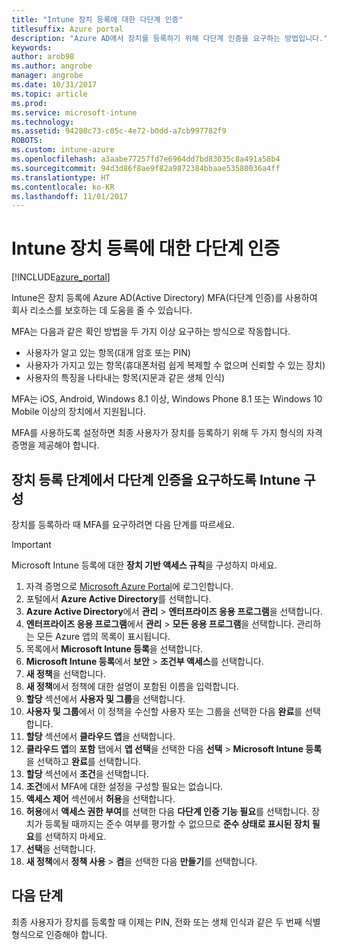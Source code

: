 ```yaml
---
title: "Intune 장치 등록에 대한 다단계 인증"
titlesuffix: Azure portal
description: "Azure AD에서 장치를 등록하기 위해 다단계 인증을 요구하는 방법입니다."
keywords: 
author: arob98
ms.author: angrobe
manager: angrobe
ms.date: 10/31/2017
ms.topic: article
ms.prod: 
ms.service: microsoft-intune
ms.technology: 
ms.assetid: 94280c73-c05c-4e72-b0dd-a7cb997782f9
ROBOTS: 
ms.custom: intune-azure
ms.openlocfilehash: a3aabe77257fd7e6964dd7bd83035c8a491a58b4
ms.sourcegitcommit: 94d3d86f8ae9f82a9872384bbaae53580036a4ff
ms.translationtype: HT
ms.contentlocale: ko-KR
ms.lasthandoff: 11/01/2017
---
```

# <a name="multi-factor-authentication-for-intune-device-enrollments"></a>Intune 장치 등록에 대한 다단계 인증

[!INCLUDE[azure_portal](./includes/azure_portal.md)]

Intune은 장치 등록에 Azure AD(Active Directory) MFA(다단계 인증)를 사용하여 회사 리소스를 보호하는 데 도움을 줄 수 있습니다.

MFA는 다음과 같은 확인 방법을 두 가지 이상 요구하는 방식으로 작동합니다.

- 사용자가 알고 있는 항목(대개 암호 또는 PIN)
- 사용자가 가지고 있는 항목(휴대폰처럼 쉽게 복제할 수 없으며 신뢰할 수 있는 장치)
- 사용자의 특징을 나타내는 항목(지문과 같은 생체 인식)

MFA는 iOS, Android, Windows 8.1 이상, Windows Phone 8.1 또는 Windows 10 Mobile 이상의 장치에서 지원됩니다.

MFA를 사용하도록 설정하면 최종 사용자가 장치를 등록하기 위해 두 가지 형식의 자격 증명을 제공해야 합니다.

## <a name="configure-intune-to-require-multi-factor-authentication-at-device-enrollment"></a>장치 등록 단계에서 다단계 인증을 요구하도록 Intune 구성

장치를 등록하라 때 MFA를 요구하려면 다음 단계를 따르세요.

>[!Important]
>Microsoft Intune 등록에 대한 **장치 기반 액세스 규칙**을 구성하지 마세요.

1. 자격 증명으로 [Microsoft Azure Portal](https://portal.azure.com)에 로그인합니다.
2. 포털에서 **Azure Active Directory**를 선택합니다.
2. **Azure Active Directory**에서 **관리** > **엔터프라이즈 응용 프로그램**을 선택합니다.
3. **엔터프라이즈 응용 프로그램**에서 **관리** > **모든 응용 프로그램**을 선택합니다. 관리하는 모든 Azure 앱의 목록이 표시됩니다.
3. 목록에서 **Microsoft Intune 등록**을 선택합니다.
4. **Microsoft Intune 등록**에서 **보안** > **조건부 액세스**를 선택합니다.
5. **새 정책**을 선택합니다.
6. **새 정책**에서 정책에 대한 설명이 포함된 이름을 입력합니다.
7. **할당** 섹션에서 **사용자 및 그룹**을 선택합니다.
8. **사용자 및 그룹**에서 이 정책을 수신할 사용자 또는 그룹을 선택한 다음 **완료**를 선택합니다.
9. **할당** 섹션에서 **클라우드 앱**을 선택합니다.
10. **클라우드 앱**의 **포함** 탭에서 **앱 선택**을 선택한 다음 **선택** > **Microsoft Intune 등록**을 선택하고 **완료**를 선택합니다.
11. **할당** 섹션에서 **조건**을 선택합니다.
12. **조건**에서 MFA에 대한 설정을 구성할 필요는 없습니다.
13. **액세스 제어** 섹션에서 **허용**을 선택합니다.
14. **허용**에서 **액세스 권한 부여**를 선택한 다음 **다단계 인증 기능 필요**를 선택합니다.
    장치가 등록될 때까지는 준수 여부를 평가할 수 없으므로 **준수 상태로 표시된 장치 필요**를 선택하지 마세요.
15. **선택**을 선택합니다.
16. **새 정책**에서 **정책 사용** > **켬**을 선택한 다음 **만들기**를 선택합니다.



## <a name="next-steps"></a>다음 단계

최종 사용자가 장치를 등록할 때 이제는 PIN, 전화 또는 생체 인식과 같은 두 번째 식별 형식으로 인증해야 합니다.
